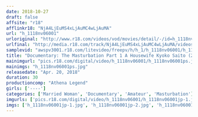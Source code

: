 ```yaml
---
date: 2018-10-27
draft: false
affsite: "r18"
afflinkr18: "NjA4LjEuMS4xLjAuMC4wLjAuMA"
url: "h_1118nv06001"
urloriginal: "http://www.r18.com/videos/vod/movies/detail/-/id=h_1118nv06001"
urlfinal: "http://media.r18.com/track/NjA4LjEuMS4xLjAuMC4wLjAuMA/videos/vod/movies/detail/-/id=h_1118nv06001"
samplevid: "awspv3001.r18.com/litevideo/freepv/h/h_1/h_1118nv06001/h_1118nv06001_dmb_s.mp4"
title: "Documentary: The Masturbation Part 1 A Housewife Kyoko Saito (25 Years Old)"
mainimgurl: "pics.r18.com/digital/video/h_1118nv06001/h_1118nv06001ps.jpg"
mainimgs: "h_1118nv06001ps.jpg"
releasedate: "Apr. 20, 2018"
duration: 30
productioncomp: "Athena Legend"
girls: ['----']
categories: ['Married Woman', 'Documentary', 'Amateur', 'Masturbation']
imgurls: ['pics.r18.com/digital/video/h_1118nv06001/h_1118nv06001jp-1.jpg', 'pics.r18.com/digital/video/h_1118nv06001/h_1118nv06001jp-2.jpg', 'pics.r18.com/digital/video/h_1118nv06001/h_1118nv06001jp-3.jpg', 'pics.r18.com/digital/video/h_1118nv06001/h_1118nv06001jp-4.jpg', 'pics.r18.com/digital/video/h_1118nv06001/h_1118nv06001jp-5.jpg', 'pics.r18.com/digital/video/h_1118nv06001/h_1118nv06001jp-6.jpg', 'pics.r18.com/digital/video/h_1118nv06001/h_1118nv06001jp-7.jpg', 'pics.r18.com/digital/video/h_1118nv06001/h_1118nv06001jp-8.jpg', 'pics.r18.com/digital/video/h_1118nv06001/h_1118nv06001jp-9.jpg', 'pics.r18.com/digital/video/h_1118nv06001/h_1118nv06001jp-10.jpg', 'pics.r18.com/digital/video/h_1118nv06001/h_1118nv06001jp-11.jpg', 'pics.r18.com/digital/video/h_1118nv06001/h_1118nv06001jp-12.jpg', 'pics.r18.com/digital/video/h_1118nv06001/h_1118nv06001jp-13.jpg', 'pics.r18.com/digital/video/h_1118nv06001/h_1118nv06001jp-14.jpg', 'pics.r18.com/digital/video/h_1118nv06001/h_1118nv06001jp-15.jpg', 'pics.r18.com/digital/video/h_1118nv06001/h_1118nv06001jp-16.jpg', 'pics.r18.com/digital/video/h_1118nv06001/h_1118nv06001jp-17.jpg', 'pics.r18.com/digital/video/h_1118nv06001/h_1118nv06001jp-18.jpg', 'pics.r18.com/digital/video/h_1118nv06001/h_1118nv06001jp-19.jpg', 'pics.r18.com/digital/video/h_1118nv06001/h_1118nv06001jp-20.jpg']
imgs: ['h_1118nv06001jp-1.jpg', 'h_1118nv06001jp-2.jpg', 'h_1118nv06001jp-3.jpg', 'h_1118nv06001jp-4.jpg', 'h_1118nv06001jp-5.jpg', 'h_1118nv06001jp-6.jpg', 'h_1118nv06001jp-7.jpg', 'h_1118nv06001jp-8.jpg', 'h_1118nv06001jp-9.jpg', 'h_1118nv06001jp-10.jpg', 'h_1118nv06001jp-11.jpg', 'h_1118nv06001jp-12.jpg', 'h_1118nv06001jp-13.jpg', 'h_1118nv06001jp-14.jpg', 'h_1118nv06001jp-15.jpg', 'h_1118nv06001jp-16.jpg', 'h_1118nv06001jp-17.jpg', 'h_1118nv06001jp-18.jpg', 'h_1118nv06001jp-19.jpg', 'h_1118nv06001jp-20.jpg']
---
```

